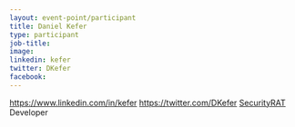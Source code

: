 ```yaml
---
layout: event-point/participant
title: Daniel Kefer
type: participant
job-title:
image: 
linkedin: kefer
twitter: DKefer
facebook:
---
```


https://www.linkedin.com/in/kefer
https://twitter.com/DKefer
[SecurityRAT](https://securityrat.github.io/) Developer
